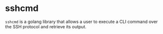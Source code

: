 # sshcmd
`sshcmd` is a golang library that allows a user to execute a  CLI command over the SSH protocol and retrieve its output.
